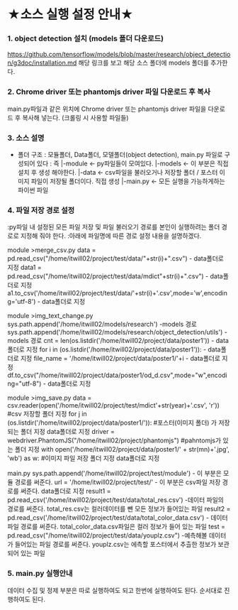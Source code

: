 ★소스 실행 설정 안내★
========================

### 1. object detection 설치 (models 폴더 다운로드)
https://github.com/tensorflow/models/blob/master/research/object_detection/g3doc/installation.md
해당 링크를 보고 해당 소스 폴더에 models 폴더를 추가한다.

### 2. Chrome driver 또는 phantomjs driver 파일 다운로드 후 복사
main.py파일과 같은 위치에 Chrome driver 또는 phantomjs driver 파일을 다운로드 후 복사해 넣는다.
(크롤링 시 사용할 파일들)

### 3. 소스 설명
- 폴더 구조
: 모듈폴더, Data폴더, 모델폴더(object detection), main.py 파일로 구성되어 있다
: 즉
  |-module   <- py파일들이 모여있다.
  |-models    <- 이 부분은 직접 설치 후 생성  해야한다.
  |-data         <- csv파일을 불러오거나 저장할 폴더 / 포스터 이미지 파일이 저장될 폴더이다. 직접 생성
  |-main.py   <- 모든 실행을 가능하게하는 파이썬 파일

### 4. 파일 저장 경로 설정
:py파일 내 설정된 모든 파일 저장 및 파일 불러오기 경로를 본인이 실행하려는 폴더 경로로 지정해 줘야 한다.
:아래에 파일명에 따른 경로 설정 내용을 설명하겠다.

module >merge_csv.py
data = pd.read_csv("/home/itwill02/project/test/data/"+str(i)+".csv")  -  data폴더로 지정
data1 = pd.read_csv("/home/itwill02/project/test/data/mdict"+str(i)+".csv") -  data폴더로 지정
a1.to_csv('/home/itwill02/project/test/data/'+str(i)+'.csv',mode='w',encoding='utf-8')   -  data폴더로 지정

module >img_text_change.py
sys.path.append('/home/itwill02/models/research') -models 경로
sys.path.append('/home/itwill02/models/research/object_detection/utils')  -models 경로
cnt = len(os.listdir('/home/itwill02/project/data/poster1'))   -  data폴더로 지정
for i in (os.listdir('/home/itwill02/project/data/poster1')):   -  data폴더로 지정
file_name = '/home/itwill02/project/data/poster1/'+i   -  data폴더로 지정
df.to_csv("/home/itwill02/project/data/poster1/od_d.csv",mode="w",encoding="utf-8")   -  data폴더로 지정

module >img_save.py
data = csv.reader(open('/home/itwill02/project/test/mdict'+str(year)+'.csv', 'r')) #csv 저장할 폴더 지정
for j in (os.listdir('/home/itwill02/project/data/poster1/')): #포스터(이미지 폴더) 가 저장되는 폴더 지정  data폴더로 지정
driver = webdriver.PhantomJS("/home/itwill02/project/phantomjs")     #pahntomjs가 있는 폴더 지정
with open('/home/itwill02/project/data/poster1/' + str(mn)+'.jpg', 'wb') as w: #이미지 파일 저장 폴더 지정  data폴더로 지정

main.py
sys.path.append('/home/itwill02/project/test/module')  - 이 부분은 모듈 경로를 써준다.
url = '/home/itwill02/project/test/'                                   - 이 부분은 csv파일 저장 경로를 써준다. data폴더로 지정
result1 = pd.read_csv('/home/itwill02/project/test/data/total_res.csv')   -데이터 파일의 경로를 써준다. total_res.csv는 컬러데이터를 뺀 모든 정보가 들어있는 파일
result2 = pd.read_csv('/home/itwill02/project/test/data/total_color_data.csv')   - 데이터 파일 경로를 써준다. total_color_data.csv파일은 컬러 정보가 들어 있는 파일
test = pd.read_csv("/home/itwill02/project/test/data/youplz.csv")  -예측해볼 데이터가 들어있는 파일 경로를 써준다. youplz.csv는 에측할 포스터에서 추츨한 정보가 보관되어 있는 파일

### 5. main.py 실행안내

데이터 수집 및 정제 부분은 따로 실행하여도 되고 한번에 실행하여도 된다.
순서대로 진행하여도 된다.

